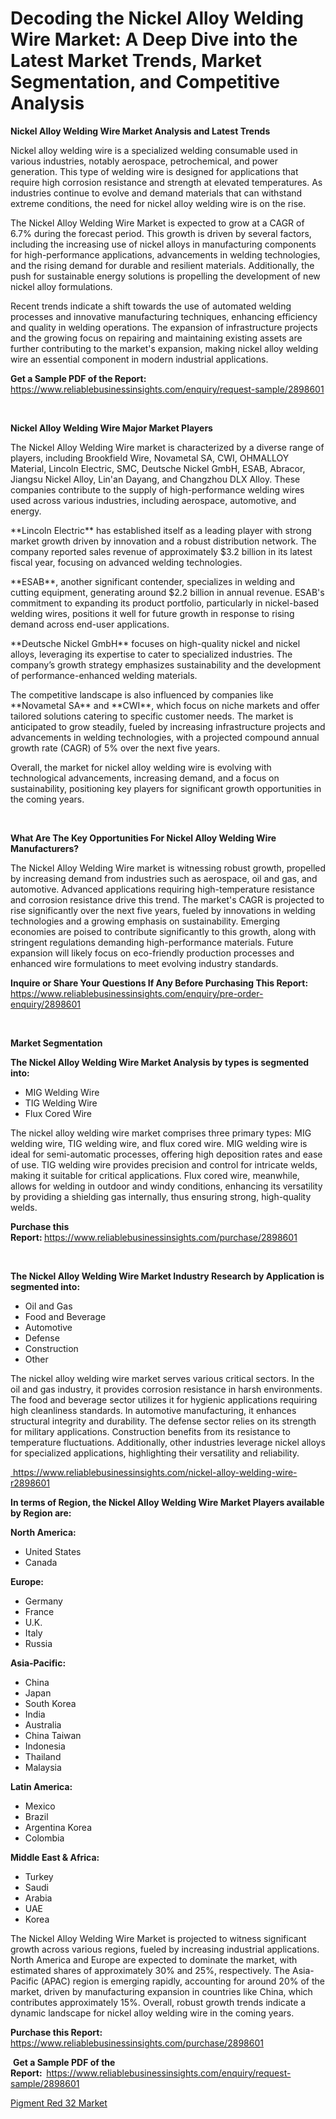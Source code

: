 <p><h1>Decoding the Nickel Alloy Welding Wire Market: A Deep Dive into the Latest Market Trends, Market Segmentation, and Competitive Analysis</h1></p><p><strong>Nickel Alloy Welding Wire Market Analysis and Latest Trends</strong></p>
<p><p>Nickel alloy welding wire is a specialized welding consumable used in various industries, notably aerospace, petrochemical, and power generation. This type of welding wire is designed for applications that require high corrosion resistance and strength at elevated temperatures. As industries continue to evolve and demand materials that can withstand extreme conditions, the need for nickel alloy welding wire is on the rise.</p><p>The Nickel Alloy Welding Wire Market is expected to grow at a CAGR of 6.7% during the forecast period. This growth is driven by several factors, including the increasing use of nickel alloys in manufacturing components for high-performance applications, advancements in welding technologies, and the rising demand for durable and resilient materials. Additionally, the push for sustainable energy solutions is propelling the development of new nickel alloy formulations.</p><p>Recent trends indicate a shift towards the use of automated welding processes and innovative manufacturing techniques, enhancing efficiency and quality in welding operations. The expansion of infrastructure projects and the growing focus on repairing and maintaining existing assets are further contributing to the market's expansion, making nickel alloy welding wire an essential component in modern industrial applications.</p></p>
<p><strong>Get a Sample PDF of the Report:&nbsp;</strong> <a href="https://www.reliablebusinessinsights.com/enquiry/request-sample/2898601?utm_campaign=3035&utm_medium=2&utm_source=Github&utm_content=ia&utm_term=15032025&utm_id=nickel-alloy-welding-wire">https://www.reliablebusinessinsights.com/enquiry/request-sample/2898601</a></p>
<p>&nbsp;</p>
<p><strong>Nickel Alloy Welding Wire Major Market Players</strong></p>
<p><p>The Nickel Alloy Welding Wire market is characterized by a diverse range of players, including Brookfield Wire, Novametal SA, CWI, OHMALLOY Material, Lincoln Electric, SMC, Deutsche Nickel GmbH, ESAB, Abracor, Jiangsu Nickel Alloy, Lin'an Dayang, and Changzhou DLX Alloy. These companies contribute to the supply of high-performance welding wires used across various industries, including aerospace, automotive, and energy.</p><p>**Lincoln Electric** has established itself as a leading player with strong market growth driven by innovation and a robust distribution network. The company reported sales revenue of approximately $3.2 billion in its latest fiscal year, focusing on advanced welding technologies.</p><p>**ESAB**, another significant contender, specializes in welding and cutting equipment, generating around $2.2 billion in annual revenue. ESAB's commitment to expanding its product portfolio, particularly in nickel-based welding wires, positions it well for future growth in response to rising demand across end-user applications.</p><p>**Deutsche Nickel GmbH** focuses on high-quality nickel and nickel alloys, leveraging its expertise to cater to specialized industries. The company’s growth strategy emphasizes sustainability and the development of performance-enhanced welding materials.</p><p>The competitive landscape is also influenced by companies like **Novametal SA** and **CWI**, which focus on niche markets and offer tailored solutions catering to specific customer needs. The market is anticipated to grow steadily, fueled by increasing infrastructure projects and advancements in welding technologies, with a projected compound annual growth rate (CAGR) of 5% over the next five years.</p><p>Overall, the market for nickel alloy welding wire is evolving with technological advancements, increasing demand, and a focus on sustainability, positioning key players for significant growth opportunities in the coming years.</p></p>
<p>&nbsp;</p>
<p><strong>What Are The Key Opportunities For Nickel Alloy Welding Wire Manufacturers?</strong></p>
<p><p>The Nickel Alloy Welding Wire market is witnessing robust growth, propelled by increasing demand from industries such as aerospace, oil and gas, and automotive. Advanced applications requiring high-temperature resistance and corrosion resistance drive this trend. The market's CAGR is projected to rise significantly over the next five years, fueled by innovations in welding technologies and a growing emphasis on sustainability. Emerging economies are poised to contribute significantly to this growth, along with stringent regulations demanding high-performance materials. Future expansion will likely focus on eco-friendly production processes and enhanced wire formulations to meet evolving industry standards.</p></p>
<p><strong>Inquire or Share Your Questions If Any Before Purchasing This Report:</strong> <a href="https://www.reliablebusinessinsights.com/enquiry/pre-order-enquiry/2898601?utm_campaign=3035&utm_medium=2&utm_source=Github&utm_content=ia&utm_term=15032025&utm_id=nickel-alloy-welding-wire">https://www.reliablebusinessinsights.com/enquiry/pre-order-enquiry/2898601</a></p>
<p>&nbsp;</p>
<p><strong>Market Segmentation</strong></p>
<p><strong>The Nickel Alloy Welding Wire Market Analysis by types is segmented into:</strong></p>
<p><ul><li>MIG Welding Wire</li><li>TIG Welding Wire</li><li>Flux Cored Wire</li></ul></p>
<p><p>The nickel alloy welding wire market comprises three primary types: MIG welding wire, TIG welding wire, and flux cored wire. MIG welding wire is ideal for semi-automatic processes, offering high deposition rates and ease of use. TIG welding wire provides precision and control for intricate welds, making it suitable for critical applications. Flux cored wire, meanwhile, allows for welding in outdoor and windy conditions, enhancing its versatility by providing a shielding gas internally, thus ensuring strong, high-quality welds.</p></p>
<p><strong>Purchase this Report:&nbsp;</strong><a href="https://www.reliablebusinessinsights.com/purchase/2898601?utm_campaign=3035&utm_medium=2&utm_source=Github&utm_content=ia&utm_term=15032025&utm_id=nickel-alloy-welding-wire">https://www.reliablebusinessinsights.com/purchase/2898601</a></p>
<p>&nbsp;</p>
<p><strong>The Nickel Alloy Welding Wire Market Industry Research by Application is segmented into:</strong></p>
<p><ul><li>Oil and Gas</li><li>Food and Beverage</li><li>Automotive</li><li>Defense</li><li>Construction</li><li>Other</li></ul></p>
<p><p>The nickel alloy welding wire market serves various critical sectors. In the oil and gas industry, it provides corrosion resistance in harsh environments. The food and beverage sector utilizes it for hygienic applications requiring high cleanliness standards. In automotive manufacturing, it enhances structural integrity and durability. The defense sector relies on its strength for military applications. Construction benefits from its resistance to temperature fluctuations. Additionally, other industries leverage nickel alloys for specialized applications, highlighting their versatility and reliability.</p></p>
<p><a href="https://www.reliablebusinessinsights.com/nickel-alloy-welding-wire-r2898601?utm_campaign=3035&utm_medium=2&utm_source=Github&utm_content=ia&utm_term=15032025&utm_id=nickel-alloy-welding-wire">&nbsp;https://www.reliablebusinessinsights.com/nickel-alloy-welding-wire-r2898601</a></p>
<p><strong>In terms of Region, the Nickel Alloy Welding Wire Market Players available by Region are:</strong></p>
<p>
    <p> <strong> North America: </strong>
        <ul>
            <li>United States</li>
            <li>Canada</li>
        </ul>
        </p> 
    <p> <strong> Europe: </strong>
        <ul>
            <li>Germany</li>
            <li>France</li>
            <li>U.K.</li>
            <li>Italy</li>
            <li>Russia</li>
        </ul>
        </p> 
    <p> <strong> Asia-Pacific: </strong>
        <ul>
            <li>China</li>
            <li>Japan</li>
            <li>South Korea</li>
            <li>India</li>
            <li>Australia</li>
            <li>China Taiwan</li>
            <li>Indonesia</li>
            <li>Thailand</li>
            <li>Malaysia</li>
        </ul>
        </p> 
    <p> <strong> Latin America: </strong>
        <ul>
            <li>Mexico</li>
            <li>Brazil</li>
            <li>Argentina Korea</li>
            <li>Colombia</li>
        </ul>
        </p> 
    <p> <strong> Middle East & Africa: </strong>
        <ul>
            <li>Turkey</li>
            <li>Saudi</li>
            <li>Arabia</li>
            <li>UAE</li>
            <li>Korea</li>
        </ul>
    </p>
    </p>
<p><p>The Nickel Alloy Welding Wire Market is projected to witness significant growth across various regions, fueled by increasing industrial applications. North America and Europe are expected to dominate the market, with estimated shares of approximately 30% and 25%, respectively. The Asia-Pacific (APAC) region is emerging rapidly, accounting for around 20% of the market, driven by manufacturing expansion in countries like China, which contributes approximately 15%. Overall, robust growth trends indicate a dynamic landscape for nickel alloy welding wire in the coming years.</p></p>
<p><strong>Purchase this Report: </strong><a href="https://www.reliablebusinessinsights.com/purchase/2898601?utm_campaign=3035&utm_medium=2&utm_source=Github&utm_content=ia&utm_term=15032025&utm_id=nickel-alloy-welding-wire">https://www.reliablebusinessinsights.com/purchase/2898601</a></p>
<p>&nbsp;<strong>Get a Sample PDF of the Report:&nbsp;&nbsp;</strong><a href="https://www.reliablebusinessinsights.com/enquiry/request-sample/2898601?utm_campaign=3035&utm_medium=2&utm_source=Github&utm_content=ia&utm_term=15032025&utm_id=nickel-alloy-welding-wire">https://www.reliablebusinessinsights.com/enquiry/request-sample/2898601</a></p>
<p><strong></strong></p>
<p><p><a href="https://github.com/beroxiluwaya/Market-Research-Report-List-1/blob/main/pigment-red-32-market.md?utm_campaign=3035&utm_medium=2&utm_source=Github&utm_content=ia&utm_term=15032025&utm_id=nickel-alloy-welding-wire">Pigment Red 32 Market</a></p></p>